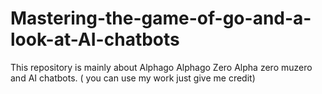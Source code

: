 # Mastering-the-game-of-go-and-a-look-at-AI-chatbots
This repository is mainly about Alphago Alphago Zero Alpha zero muzero and AI chatbots. ( you can use my work just give me credit) 
